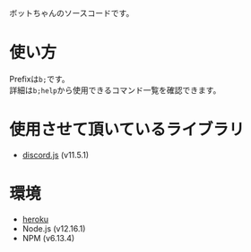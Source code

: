ボットちゃんのソースコードです。

# 使い方  
Prefixは`b;`です。   
詳細は`b;help`から使用できるコマンド一覧を確認できます。

# 使用させて頂いているライブラリ
- [discord.js](https://github.com/discordjs/discord.js) (v11.5.1)

# 環境
- [heroku](https://jp.heroku.com/)
- Node.js (v12.16.1)
- NPM (v6.13.4)
